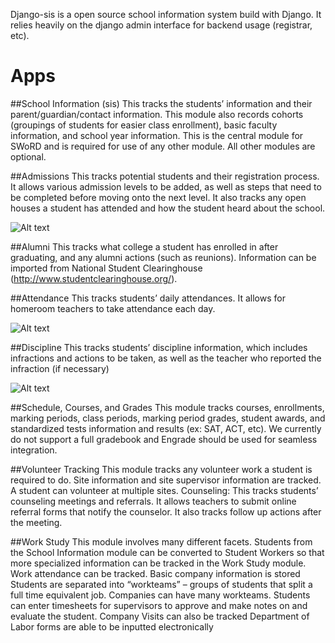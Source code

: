 Django-sis is a open source school information system build with Django. It relies heavily on the django admin interface for backend usage (registrar, etc).

# Apps

##School Information (sis)
This tracks the students’ information and their parent/guardian/contact information. This module also records cohorts (groupings of students for easier class enrollment), basic faculty information, and school year information. This is the central module for SWoRD and is required for use of any other module. All other modules are optional.

##Admissions
This tracks potential students and their registration process. It allows various admission levels to be added, as well as steps that need to be completed before moving onto the next level. It also tracks any open houses a student has attended and how the student heard about the school.

![Alt text](https://raw.github.com/burke-software/django-sis/master/screenshots/funnel.png)

##Alumni 
This tracks what college a student has enrolled in after graduating, and any alumni actions (such as reunions). Information can be imported from National Student Clearinghouse (http://www.studentclearinghouse.org/).

##Attendance 
This tracks students’ daily attendances. It allows for homeroom teachers to take attendance each day.

![Alt text](https://raw.github.com/burke-software/django-sis/master/screenshots/attendance.png)

##Discipline
This tracks students’ discipline information, which includes infractions and actions to be taken, as well as the teacher who reported the infraction (if necessary)

![Alt text](https://raw.github.com/burke-software/django-sis/master/screenshots/discipline.png)

##Schedule, Courses, and Grades
This module tracks courses, enrollments, marking periods, class periods, marking period grades, student awards, and standardized tests information and results (ex: SAT, ACT, etc). We currently do not support a full gradebook and Engrade should be used for seamless integration.

##Volunteer Tracking
This module tracks any volunteer work a student is required to do. Site information and site supervisor information are tracked. A student can volunteer at multiple sites.
Counseling: This tracks students’ counseling meetings and referrals. It allows teachers to submit online referral forms that notify the counselor. It also tracks follow up actions after the meeting.

##Work Study 
This module involves many different facets. Students from the School Information module can be converted to Student Workers so that more specialized information can be tracked in the Work Study module. 
  Work attendance can be tracked. 
  Basic company information is stored
  Students  are separated into “workteams” – groups of students that split a full time equivalent job. 
  Companies can have many workteams. 
  Students can enter timesheets for supervisors to approve and make notes on and evaluate the student. 
  Company Visits can also be tracked
  Department of Labor forms are able to be inputted electronically




